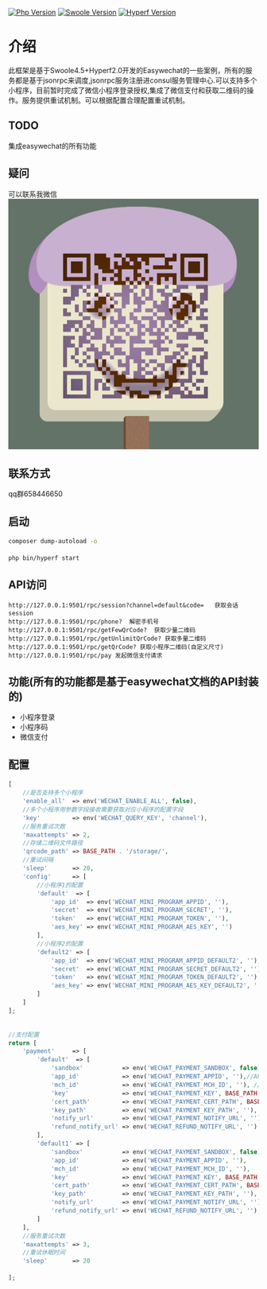 [![Php Version](https://img.shields.io/badge/php-%3E=7.4-brightgreen.svg?maxAge=2592000)](https://secure.php.net/)
[![Swoole Version](https://img.shields.io/badge/swoole-%3E=4.5.2-brightgreen.svg?maxAge=2592000)](https://github.com/swoole/swoole-src)
[![Hyperf Version](https://img.shields.io/badge/hyperf-%3E=2.0.1-brightgreen.svg?maxAge=2592000)](https://github.com/hyperf/hyperf)
# 介绍
此框架是基于Swoole4.5+Hyperf2.0开发的Easywechat的一些案例，所有的服务都是基于jsonrpc来调度,jsonrpc服务注册进consul服务管理中心.可以支持多个小程序，目前暂时完成了微信小程序登录授权,集成了微信支付和获取二维码的操作。服务提供重试机制。可以根据配置合理配置重试机制。

## TODO
集成easywechat的所有功能

## 疑问
可以联系我微信
![avatar](wechat.jpg)
## 联系方式
qq群658446650

## 启动
```bash
composer dump-autoload -o

php bin/hyperf start
```

## API访问
```
http://127.0.0.1:9501/rpc/session?channel=default&code=   获取会话session
http://127.0.0.1:9501/rpc/phone?  解密手机号
http://127.0.0.1:9501/rpc/getFewQrCode?  获取少量二维码
http://127.0.0.1:9501/rpc/getUnlimitQrCode? 获取多量二维码
http://127.0.0.1:9501/rpc/getQrCode? 获取小程序二维码(自定义尺寸)
http://127.0.0.1:9501/rpc/pay 发起微信支付请求
```

## 功能(所有的功能都是基于easywechat文档的API封装的)
- 小程序登录
- 小程序码
- 微信支付

## 配置
```php
[
    //是否支持多个小程序
    'enable_all'  => env('WECHAT_ENABLE_ALL', false),
    //多个小程序用参数字段接收需要获取对应小程序的配置字段
    'key'         => env('WECHAT_QUERY_KEY', 'channel'),
    //服务重试次数
    'maxattempts' => 2,
    //存储二维码文件路径
    'qrcode_path' => BASE_PATH . '/storage/',
    //重试间隔
    'sleep'       => 20,
    'config'      => [
        //小程序1的配置
        'default'  => [
            'app_id'  => env('WECHAT_MINI_PROGRAM_APPID', ''),
            'secret'  => env('WECHAT_MINI_PROGRAM_SECRET', ''),
            'token'   => env('WECHAT_MINI_PROGRAM_TOKEN', ''),
            'aes_key' => env('WECHAT_MINI_PROGRAM_AES_KEY', '')
        ],
        //小程序2的配置
        'default2' => [
            'app_id'  => env('WECHAT_MINI_PROGRAM_APPID_DEFAULT2', ''),
            'secret'  => env('WECHAT_MINI_PROGRAM_SECRET_DEFAULT2', ''),
            'token'   => env('WECHAT_MINI_PROGRAM_TOKEN_DEFAULT2', ''),
            'aes_key' => env('WECHAT_MINI_PROGRAM_AES_KEY_DEFAULT2', '')
        ]
    ]
];
```
```php

//支付配置
return [
    'payment'     => [
        'default'  => [
            'sandbox'           => env('WECHAT_PAYMENT_SANDBOX', false),//沙箱测试
            'app_id'            => env('WECHAT_PAYMENT_APPID', ''),//APPID
            'mch_id'            => env('WECHAT_PAYMENT_MCH_ID', ''), //商户ID
            'key'               => env('WECHAT_PAYMENT_KEY', BASE_PATH . '/private/payment/default/apiclient_cert.pem'),
            'cert_path'         => env('WECHAT_PAYMENT_CERT_PATH', BASE_PATH . '/private/payment/default/apiclient_key.pem'),
            'key_path'          => env('WECHAT_PAYMENT_KEY_PATH', ''),
            'notify_url'        => env('WECHAT_PAYMENT_NOTIFY_URL', ''), //支付回调地址
            'refund_notify_url' => env('WECHAT_REFUND_NOTIFY_URL', ''), //退款回调地址
        ],
        'default1' => [
            'sandbox'           => env('WECHAT_PAYMENT_SANDBOX', false),
            'app_id'            => env('WECHAT_PAYMENT_APPID', ''),
            'mch_id'            => env('WECHAT_PAYMENT_MCH_ID', ''),
            'key'               => env('WECHAT_PAYMENT_KEY', BASE_PATH . '/private/payment/default1/apiclient_cert.pem'),
            'cert_path'         => env('WECHAT_PAYMENT_CERT_PATH', BASE_PATH . '/private/payment/default1/apiclient_key.pem'),
            'key_path'          => env('WECHAT_PAYMENT_KEY_PATH', ''),
            'notify_url'        => env('WECHAT_PAYMENT_NOTIFY_URL', ''),
            'refund_notify_url' => env('WECHAT_REFUND_NOTIFY_URL', ''),
        ]
    ],
    //服务重试次数
    'maxattempts' => 3,
    //重试休眠时间
    'sleep'       => 20

];
```

